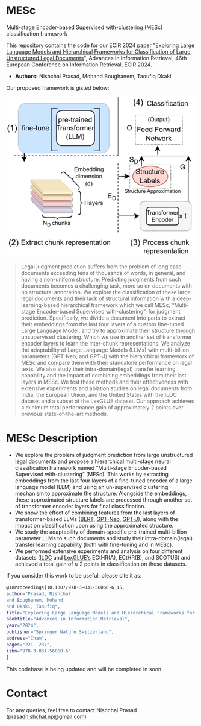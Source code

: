 # MESc
Multi-stage Encoder-based Supervised with-clustering (MESc) classification framework

This repository contains the code for our ECIR 2024 paper "[Exploring Large Language Models and Hierarchical Frameworks for Classification of Large Unstructured Legal Documents](https://doi.org/10.1007/978-3-031-56060-6_15)", Advances in Information Retrieval, 46th European Conference on Information Retrieval, ECIR 2024.
* **Authors:** Nishchal Prasad, Mohand Boughanem, Taoufiq Dkaki 

Our proposed framework is gisted below:

<img src="/Images/MESc_architecture.pdf" alt="MESc architecture" width="700"/>
<!-- ![Architecture](/images/MESc_architecture.pdf) -->

>Legal judgment prediction suffers from the problem of long case documents exceeding tens of thousands of words, in general, and having a non-uniform structure. Predicting judgments from such documents becomes a challenging task, more so on documents with no structural annotation. We explore the classification of these large legal documents and their lack of structural information with a deep-learning-based hierarchical framework which we call MESc; “Multi-stage Encoder-based Supervised with-clustering”; for judgment prediction. Specifically, we divide a document into parts to extract their embeddings from the last four layers of a custom fine-tuned Large Language Model, and try to approximate their structure through unsupervised clustering. Which we use in another set of transformer encoder layers to learn the inter-chunk representations. We analyze the adaptability of Large Language Models (LLMs) with multi-billion parameters (GPT-Neo, and GPT-J) with the hierarchical framework of MESc and compare them with their standalone performance on legal texts. We also study their intra-domain(legal) transfer learning capability and the impact of combining embeddings from their last layers in MESc. We test these methods and their effectiveness with extensive experiments and ablation studies on legal documents from India, the European Union, and the United States with the ILDC dataset and a subset of the LexGLUE dataset. Our approach achieves a minimum total performance gain of approximately 2 points over previous state-of-the-art methods.



# MESc Description
* We explore the problem of judgment prediction from large unstructured legal documents and propose a hierarchical multi-stage neural classification framework named “Multi-stage Encoder-based Supervised with-clustering” (MESc). This works by extracting embeddings from the last four layers of a fine-tuned encoder of a large language model (LLM) and using an un-supervised clustering mechanism to approximate the structure. Alongside the embeddings, these approximated structure labels are processed through another set of transformer encoder layers for final classification.
* We show the effect of combining features from the last layers of transformer-based LLMs ([BERT](https://doi.org/10.18653/v1/n19-1423), [GPT-Neo](https://api.semanticscholar.org/CorpusID:245758737), [GPT-J](https://huggingface.co/docs/transformers/en/model_doc/gptj)), along with the impact on classification upon using the approximated structure.
* We study the adaptability of domain-specific pre-trained multi-billion parameter LLMs to such documents and study their intra-domain(legal) transfer learning capability (both with fine-tuning and in MESc).
* We performed extensive experiments and analysis on four different datasets ([ILDC](https://aclanthology.org/2021.acl-long.313) and [LexGLUE’s](https://aclanthology.org/2022.acl-long.297) ECtHR(A), ECtHR(B), and SCOTUS) and achieved a total gain of ≈ 2 points in classification on these datasets.


If you consider this work to be useful, please cite it as:

```bash
@InProceedings{10.1007/978-3-031-56060-6_15,
author="Prasad, Nishchal
and Boughanem, Mohand
and Dkaki, Taoufiq",
title="Exploring Large Language Models and Hierarchical Frameworks for Classification of Large Unstructured Legal Documents",
booktitle="Advances in Information Retrieval",
year="2024",
publisher="Springer Nature Switzerland",
address="Cham",
pages="221--237",
isbn="978-3-031-56060-6"
}
```
This codebase is being updated and will be completed in soon. 

# Contact

For any queries, feel free to contact Nishchal Prasad (prasadnishchal.np@gmail.com)
